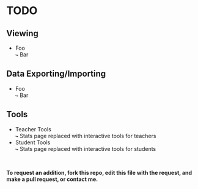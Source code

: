 # **TODO**

## Viewing
- Foo </br>
 `↪` Bar
## Data Exporting/Importing
- Foo </br>
 `↪` Bar
## Tools
- Teacher Tools</br>
 `↪` Stats page replaced with interactive tools for teachers
- Student Tools</br>
 `↪` Stats page replaced with interactive tools for students

</br>

**To request an addition, fork this repo, edit this file with the request, and make a pull request, or contact me.**
